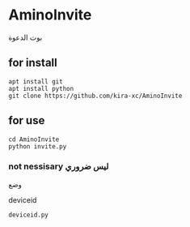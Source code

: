 # AminoInvite

بوت الدعوة 

## for install 

```
apt install git 
apt install python
git clone https://github.com/kira-xc/AminoInvite
```

## for use 

```
cd AminoInvite
python invite.py
```

### not nessisary ليس ضروري 

وضع 

deviceid 


```
deviceid.py

```

